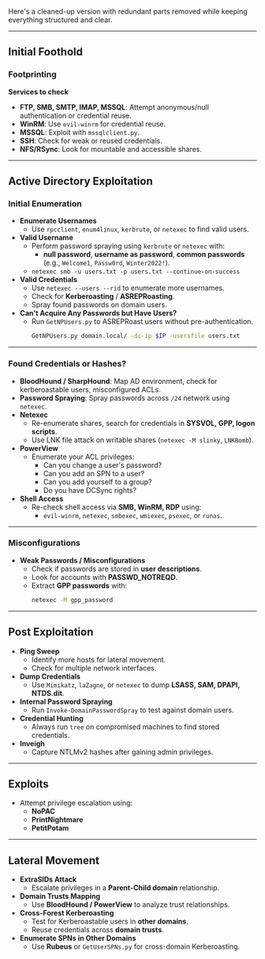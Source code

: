 Here's a cleaned-up version with redundant parts removed while keeping everything structured and clear.

---

## Initial Foothold

### Footprinting
**Services to check**  
- **FTP, SMB, SMTP, IMAP, MSSQL**: Attempt anonymous/null authentication or credential reuse.  
- **WinRM**: Use `evil-winrm` for credential reuse.  
- **MSSQL**: Exploit with `mssqlclient.py`.  
- **SSH**: Check for weak or reused credentials.  
- **NFS/RSync**: Look for mountable and accessible shares.  

---

## Active Directory Exploitation

### Initial Enumeration
- **Enumerate Usernames**  
  - Use `rpcclient`, `enum4linux`, `kerbrute`, or `netexec` to find valid users.  
- **Valid Username**  
  - Perform password spraying using `kerbrute` or `netexec` with:
    - **null password**, **username as password**, **common passwords** (e.g., `Welcome1`, `Passw0rd`, `Winter2022!`).  
  - `netexec smb -u users.txt -p users.txt --continue-on-success`
- **Valid Credentials**  
  - Use `netexec --users --rid` to enumerate more usernames.  
  - Check for **Kerberoasting** / **ASREPRoasting**.  
  - Spray found passwords on domain users.  
- **Can't Acquire Any Passwords but Have Users?**  
  - Run `GetNPUsers.py` to ASREPRoast users without pre-authentication.  
    ```sh
    GetNPUsers.py domain.local/ -dc-ip $IP -usersfile users.txt
    ```

---

### Found Credentials or Hashes?
- **BloodHound / SharpHound**: Map AD environment, check for kerberoastable users, misconfigured ACLs. 
- **Password Spraying**: Spray passwords across `/24` network using `netexec`.  
- **Netexec**  
  - Re-enumerate shares, search for credentials in **SYSVOL, GPP, logon scripts**.  
  - Use LNK file attack on writable shares (`netexec -M slinky`, `LNKBomb`).  
- **PowerView**  
  - Enumerate your ACL privileges:  
    - Can you change a user's password?  
    - Can you add an SPN to a user?  
    - Can you add yourself to a group?  
    - Do you have DCSync rights?  
- **Shell Access**  
  - Re-check shell access via **SMB, WinRM, RDP** using:  
    - `evil-winrm`, `netexec`, `smbexec`, `wmiexec`, `psexec`, or `runas`.  

---

### Misconfigurations
- **Weak Passwords / Misconfigurations**  
  - Check if passwords are stored in **user descriptions**.  
  - Look for accounts with **PASSWD_NOTREQD**.  
  - Extract **GPP passwords** with:  
    ```sh
    netexec -M gpp_password
    ```

---

## Post Exploitation
- **Ping Sweep**  
  - Identify more hosts for lateral movement.  
  - Check for multiple network interfaces.  
- **Dump Credentials**  
  - Use `Mimikatz`, `laZagne`, or `netexec` to dump **LSASS, SAM, DPAPI, NTDS.dit**.  
- **Internal Password Spraying**  
  - Run `Invoke-DomainPasswordSpray` to test against domain users.  
- **Credential Hunting**  
  - Always run `tree` on compromised machines to find stored credentials.  
- **Inveigh**  
  - Capture NTLMv2 hashes after gaining admin privileges.  
---

## Exploits
- Attempt privilege escalation using:  
  - **NoPAC**  
  - **PrintNightmare**  
  - **PetitPotam**  

---

## Lateral Movement
- **ExtraSIDs Attack**  
  - Escalate privileges in a **Parent-Child domain** relationship.  
- **Domain Trusts Mapping**  
  - Use **BloodHound / PowerView** to analyze trust relationships.  
- **Cross-Forest Kerberoasting**  
  - Test for Kerberoastable users in **other domains**.  
  - Reuse credentials across **domain trusts**.  
- **Enumerate SPNs in Other Domains**  
  - Use **Rubeus** or `GetUserSPNs.py` for cross-domain Kerberoasting.  
